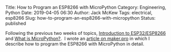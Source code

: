 Title: How to Program an ESP8266 with MicroPython
Category: Engineering, Python
Date: 2019-04-05 06:30
Author: Jack McKew
Tags: electrical, esp8266
Slug: how-to-program-an-esp8266-with-micropython
Status: published

Following the previous two weeks of topics, [Introduction to ESP32/ESP8266](https://jmckew.com/2019/03/22/introduction-to-esp32-esp8266/)\
and [What is MicroPython?](https://jmckew.com/2019/03/29/what-is-micropython/).  I wrote an [article on maker.pro](https://maker.pro/esp8266/tutorial/how-to-program-an-esp8266-with-micropython) in which I describe how to program the ESP8266 with MicroPython in detail.